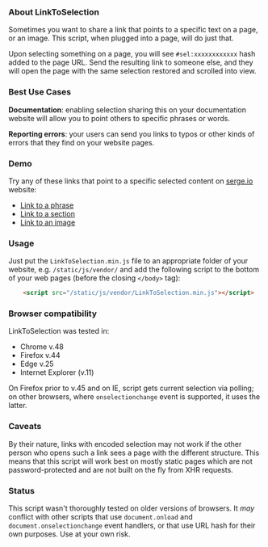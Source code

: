 ### About LinkToSelection


Sometimes you want to share a link that points to a specific text on a page, or an image.
This script, when plugged into a page, will do just that.

Upon selecting something on a page, you will see <code>#sel:xxxxxxxxxxxx</code> hash
added to the page URL. Send the resulting link to someone else, and they will open the
page with the same selection restored and scrolled into view.

### Best Use Cases

__Documentation__: enabling selection sharing this on your documentation website will allow you to point others to specific phrases or words.

__Reporting errors__: your users can send you links to typos or other kinds of errors that they find on your website pages.

### Demo

Try any of these links that point to a specific selected content on [serge.io](https://serge.io/) website:

  * [Link to a phrase](https://serge.io/#sel:ZGl2L2Rpdi4yL2Rpdi4zL2Rpdi9wLjEvQC1kaXYvZGl2LjIvZGl2LjMvZGl2L3AuMS9ALjE6Nzg)
  * [Link to a section](https://serge.io/docs/dev/callbacks/#sel:I2FkZF9kZXZfY29tbWVudC9hLWRpdi9kaXYuMi9kaXYvZGl2LjEvcC41MS9AOjE3OA)
  * [Link to an image](https://serge.io/docs/localization-cycle/#sel:ZGl2L2Rpdi4yL2Rpdi9kaXYuMS9wLjItKjox)

### Usage

Just put the `LinkToSelection.min.js` file to an appropriate folder of your website, e.g. `/static/js/vendor/` and add the following script to the bottom of your web pages (before the closing `</body>` tag):

```html
    <script src="/static/js/vendor/LinkToSelection.min.js"></script>
```

### Browser compatibility

LinkToSelection was tested in:

  * Chrome v.48
  * Firefox v.44
  * Edge v.25
  * Internet Explorer (v.11)

On Firefox prior to v.45 and on IE, script gets current selection via polling; on other browsers,
where `onselectionchange` event is supported, it uses the latter.

### Caveats

By their nature, links with encoded selection may not work if the other person who opens such a link sees a page with the different structure. This means that this script will work best on mostly static pages which are not password-protected and are not built on the fly from XHR requests.

### Status

This script wasn't thoroughly tested on older versions of browsers. It *may* conflict with other scripts that use `document.onload` and `document.onselectionchange` event handlers, or that use URL hash for their own purposes. Use at your own risk.
